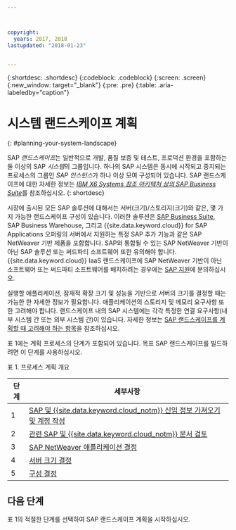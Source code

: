```yaml
---



copyright:
  years: 2017, 2018
lastupdated: "2018-01-23"


---
```


{:shortdesc: .shortdesc}
{:codeblock: .codeblock}
{:screen: .screen}
{:new_window: target="_blank"}
{:pre: .pre}
{:table: .aria-labeledby="caption"}

# 시스템 랜드스케이프 계획
{: #planning-your-system-landscape}

SAP *랜드스케이프*는 일반적으로 개발, 품질 보증 및 테스트, 프로덕션 환경을 포함하는 둘 이상의 SAP *시스템*의 그룹입니다. 하나의 SAP 시스템은 동시에 시작되고 중지되는 프로세스의 그룹인 *SAP 인스턴스*가 하나 이상 모여 구성되어 있습니다. SAP 랜드스케이프에 대한 자세한 정보는 [*IBM X6 Systems 참조 아키텍처 상의 SAP Business Suite*](https://lenovopress.com/redp5073.pdf)를 참조하십시오.
{: shortdesc}

시장에 출시된 모든 SAP 솔루션에 대해서는 서버(크기)/스토리지(크기)와 같은, 몇 가지 가능한 랜드스케이프 구성이 있습니다. 이러한 솔루션은 [SAP Business Suite](https://open.sap.com/courses/suitehana1), SAP Business Warehouse, 그리고 {{site.data.keyword.cloud}} for SAP Applications 오퍼링의 서버에서 지원하는 특정 SAP 추가 기능과 같은 SAP NetWeaver 기반 제품을 포함합니다. SAP와 통합될 수 있는 SAP NetWeaver 기반이 아닌 SAP 솔루션 또는 써드파티 소프트웨어 또한 유의해야 합니다. {{site.data.keyword.cloud}} IaaS 랜드스케이프에 SAP NetWeaver 기반이 아닌 소프트웨어 또는 써드파티 소프트웨어를 배치하려는 경우에는 [SAP 지원](https://support.sap.com/en/index.html)에 문의하십시오. 

실행할 애플리케이션, 잠재적 확장 크기 및 성능을 기반으로 서버의 크기를 결정할 때는 가능한 한 자세한 정보가 필요합니다. 애플리케이션의 스토리지 및 메모리 요구사항 또한 고려해야 합니다. 랜드스케이프 내의 SAP 시스템에는 각각 특정한 연결 요구사항(내부 시스템 간 또는 외부 시스템 간)이 있습니다. 자세한 정보는 [SAP 랜드스케이프를 계획할 때 고려해야 하는 항목](/docs/infrastructure/sap-netweaver/sap-considerations.html)을 참조하십시오. 

표 1에는 계획 프로세스의 단계가 포함되어 있습니다. 목표 SAP 랜드스케이프를 빌드하려면 이 단계를 사용하십시오. 

표 1. 프로세스 계획 개요

| 단계 | 세부사항 |
| --- | --- |
| 1 | [SAP 및 {{site.data.keyword.cloud_notm}} 신임 정보 가져오기 및 계정 작성](/docs/infrastructure/sap-netweaver/sap-get-credentials.html) |
| 2 | [관련 SAP 및 {{site.data.keyword.cloud_notm}} 문서 검토](/docs/infrastructure/sap-netweaver/sap-review-doc.html) |
| 3 | [SAP NetWeaver 애플리케이션 결정](sap-determine-apps.html) |
| 4 | [서버 크기 결정](/docs/infrastructure/sap-netweaver/sap-size-server.html) |
| 5 | [구성 결정](/docs/infrastructure/sap-netweaver/sap-determine-configuration.html) |

## 다음 단계

표 1의 적절한 단계를 선택하여 SAP 랜드스케이프 계획을 시작하십시오. 

